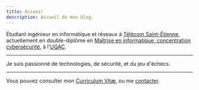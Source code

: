 ```yaml
---
title: Accueil
description: Accueil de mon blog.
---
```


Étudiant ingénieur en informatique et réseaux à [Télécom Saint-Étienne](https://www.telecom-st-etienne.fr/), actuellement en double-diplôme en [Maîtrise en informatique, concentration cybersécurité](https://www.uqac.ca/programme/2138-maitrise-en-informatique-cybersecurite/), à l'[UQAC](https://www.uqac.ca/).

---

Je suis passionné de technologies, de sécurité, et du jeu d'échecs.

---

Vous pouvez consulter mon [Curriculum Vitæ](cv/), ou me [contacter](contact/).
